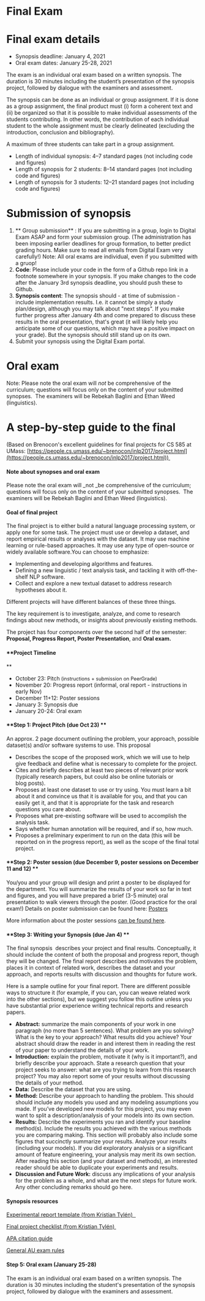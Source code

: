 
Final Exam 
============


# Final exam details

+ Synopsis deadline: January 4, 2021 
+ Oral exam dates: January 25-28, 2021

The exam is an individual oral exam based on a written synopsis. The duration is 30 minutes including the student’s presentation of the synopsis project, followed by dialogue with the examiners and assessment.

The synopsis can be done as an individual or group assignment. If it is done as a group assignment, the final product must (i) form a coherent text and (ii) be organized so that it is possible to make individual assessments of the students contributing. In other words, the contribution of each individual student to the whole assignment must be clearly delineated (excluding the introduction, conclusion and bibliography).

A maximum of three students can take part in a group assignment.

+ Length of individual synopsis: 4–7 standard pages (not including code and figures)
+ Length of synopsis for 2 students: 8–14 standard pages (not including code and figures)
+ Length of synopsis for 3 students: 12–21 standard pages (not including code and figures)

# Submission of synopsis 

1. ** Group submission** : If you are submitting in a group, login to Digital Exam ASAP and form your submission group. (The administration has been imposing earlier deadlines for group formation, to better predict grading hours. Make sure to read all emails from Digital Exam very carefully!)
Note: All oral exams are individual, even if you submitted with a gruop! 
2. **Code**: Please include your code in the form of a Github repo link in a footnote somewhere in your synopsis. If you make changes to the code after the January 3rd synopsis deadline, you should push these to Github. 
3. **Synopsis content**: The synopsis should - at time of submission - include implementation results. I.e. it cannot be simply a study plan/design, although you may talk about "next steps". If you make further progress after January 4th and come prepared to discuss these results in the oral presentation, that's great (it will likely help you anticipate some of our questions, which may have a positive impact on your grade). But the synopsis should still stand up on its own. 
4. Submit your synopsis using the Digital Exam portal. 

# Oral exam 

Note: Please note the oral exam will _not_ be comprehensive of the curriculum; questions will focus only on the content of your submitted synopses.  The examiners will be Rebekah Baglini and Ethan Weed (linguistics). 


# A step-by-step guide to the final 



(Based on Brenocon's excellent guidelines for final projects for CS 585 at UMass: [https://people.cs.umass.edu/~brenocon/inlp2017/project.html](https://people.cs.umass.edu/~brenocon/inlp2017/project.html)) 

#### Note about synopses and oral exam

Please note the oral exam will _not _be comprehensive of the curriculum; questions will focus only on the content of your submitted synopses.  The examiners will be Rebekah Baglini and Ethan Weed (linguistics). 

#### **Goal of final project**

The final project is to either build a natural language processing system, or apply one for some task. The project must use or develop a dataset, and report empirical results or analyses with the dataset. It may use machine learning or rule-based approaches. It may use any type of open-source or widely available software.You can choose to emphasize:

*   Implementing and developing algorithms and features.
*   Defining a new linguistic / text analysis task, and tackling it with off-the-shelf NLP software.
*   Collect and explore a new textual dataset to address research hypotheses about it.

Different projects will have different balances of these three things.

The key requirement is to investigate, analyze, and come to research findings about new methods, or insights about previously existing methods.

The project has four components over the second half of the semester: **Proposal, Progress Report, Poster Presentation**, and **Oral exam.**

#### **Project Timeline  
**

*   October 23: Pitch<span class="Apple-converted-space" style="text-shadow: none !important; letter-spacing: normal !important; margin: 0px; padding: 0px; border: 0px; outline: 0px; font-weight: inherit; font-style: inherit; font-family: inherit; font-size: 12.8px;"> (instructions + submission on PeerGrade)</span>
*   November 20: Progress report (informal, oral report - instructions in early Nov) 
*   December 11+12: Poster sessions<span class="Apple-converted-space" style="text-shadow: none !important; letter-spacing: normal !important; margin: 0px; padding: 0px; border: 0px; outline: 0px; font-weight: inherit; font-style: inherit; font-family: inherit; font-size: 12.8px;"> </span>
*   January 3: Synopsis due
*   January 20-24: Oral exam<span class="Apple-converted-space" style="text-shadow: none !important; letter-spacing: normal !important; margin: 0px; padding: 0px; border: 0px; outline: 0px; font-weight: inherit; font-style: inherit; font-family: inherit; font-size: 12.8px;"> </span>

#### **Step 1: Project Pitch (due Oct 23) **

An approx. 2 page document outlining the problem, your approach, possible dataset(s) and/or software systems to use. This proposal

*   Describes the scope of the proposed work, which we will use to help give feedback and define what is necessary to complete for the project.
*   Cites and briefly describes at least two pieces of relevant prior work (typically research papers, but could also be online tutorials or blog posts).
*   Proposes at least one dataset to use or try using. You must learn a bit about it and convince us that it is available for you, and that you can easily get it, and that it is appropriate for the task and research questions you care about.
*   Proposes what pre-existing software will be used to accomplish the analysis task.
*   Says whether human annotation will be required, and if so, how much.
*   Proposes a preliminary experiment to run on the data (this will be reported on in the progress report), as well as the scope of the final total project.


#### **Step 2: Poster session (due December 9, poster sessions on December 11 and 12) **

You/you and your group will design and print a poster to be displayed for the department. You will summarize the results of your work so far in text and figures, and you will have prepared a brief (3-5 minute) oral presentation to walk viewers through the poster. (Good practice for the oral exam!) Details on poster submission can be found here: [Posters](https://aunlp.github.io/mdwikiNLP/?fbclid=IwAR2gQSmqscEWI7wADBnI0BwUtCbiIF-hr_sXj5r-Nvz-mQNl-uy_3_qgBac#!posters.md)

More information about the poster sessions [can be found here](posters.md).

#### **Step 3: Writing your Synopsis (due Jan 4) **

The final synopsis  describes your project and final results. Conceptually, it should include the content of both the proposal and progress report, though they will be changed. The final report describes and motivates the problem, places it in context of related work, describes the dataset and your approach, and reports results with discussion and thoughts for future work.

Here is a sample outline for your final report. There are different possible ways to structure it (for example, if you can, you can weave related work into the other sections), but we suggest you follow this outline unless you have substantial prior experience writing technical reports and research papers.

*   **Abstract:** summarize the main components of your work in one paragraph (no more than 5 sentences). What problem are you solving? What is the key to your approach? What results did you achieve? Your abstract should draw the reader in and interest them in reading the rest of your paper to understand the details of your work.
*   **Introduction:** explain the problem, motivate it (why is it important?), and briefly describe your approach. State a research question that your project seeks to answer: what are you trying to learn from this research project? You may also report some of your results without discussing the details of your method.
*   **Data:** Describe the dataset that you are using.
*   **Method:** Describe your approach to handling the problem. This should should include any models you used and any modeling assumptions you made. If you’ve developed new models for this project, you may even want to split a description/analysis of your models into its own section.
*   **Results:** Describe the experiments you ran and identify your baseline method(s). Include the results you achieved with the various methods you are comparing making. This section will probably also include some figures that succinctly summarize your results. Analyze your results (including your models). If you did exploratory analysis or a significant amount of feature engineering, your analysis may merit its own section. After reading this section (and your dataset and methods), an interested reader should be able to duplicate your experiments and results.
*   **Discussion and Future Work:** discuss any implications of your analysis for the problem as a whole, and what are the next steps for future work. Any other concluding remarks should go here.

#### **Synopsis resources**

[Experimental report template (from Kristian Tylén)  ](https://www.dropbox.com/s/dyh99wtib7u57li/Experimental%20Report%20Template.doc?dl=0)

[Final project checklist (from Kristian Tylén) ](https://www.dropbox.com/s/w0apano21r6rwjm/ExamPaperCheckList.pdf?dl=0)

[APA citation guide](http://guides.libraries.psu.edu/apaquickguide/intext)

[General AU exam rules](https://studerende.au.dk/en/studies/subject-portals/arts/exams/regulations/)

#### Step 5: Oral exam (January 25-28)

The exam is an individual oral exam based on a written synopsis. The duration is 30 minutes including the student's presentation of the synopsis project, followed by dialogue with the examiners and assessment.



